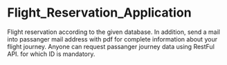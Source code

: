 # Flight_Reservation_Application
Flight reservation according to the given database. In addition, send a mail into passanger mail address with pdf for complete information about your flight journey. Anyone can request passanger journey data using RestFul API. for which ID is mandatory.
